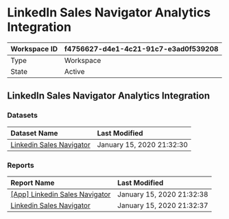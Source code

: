 



# LinkedIn Sales Navigator Analytics Integration

|Workspace ID|f4756627-d4e1-4c21-91c7-e3ad0f539208|
| :--- | :--- |
|Type|Workspace|
|State|Active|

## LinkedIn Sales Navigator Analytics Integration

### Datasets

|Dataset Name|Last Modified|
| :--- | :--- |
|[Linkedin Sales Navigator](../Datasets/Linkedin-Sales-Navigator.md)|January 15, 2020 21:32:30|

### Reports

|Report Name|Last Modified|
| :--- | :--- |
|[[App] Linkedin Sales Navigator](../Reports/[App]-Linkedin-Sales-Navigator.md)|January 15, 2020 21:32:38|
|[Linkedin Sales Navigator](../Reports/Linkedin-Sales-Navigator.md)|January 15, 2020 21:32:37|
